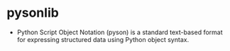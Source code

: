 # pysonlib
- Python Script Object Notation (pyson) is a standard text-based format for expressing structured data using Python object syntax.